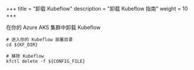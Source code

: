 +++
title = "卸载 Kubeflow"
description = "卸载 Kubeflow 指南"
weight = 10
+++

在你的 Azure AKS 集群中卸载 Kubeflow

```
# 进入你的 Kubeflow 部署目录
cd ${KF_DIR}

# 移除 Kubeflow
kfctl delete -f ${CONFIG_FILE}
```